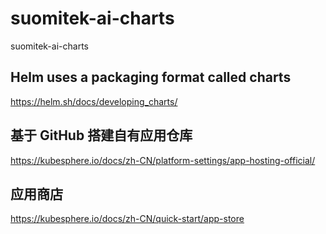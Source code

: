 # suomitek-ai-charts
suomitek-ai-charts

## Helm uses a packaging format called charts
https://helm.sh/docs/developing_charts/

## 基于 GitHub 搭建自有应用仓库
https://kubesphere.io/docs/zh-CN/platform-settings/app-hosting-official/

## 应用商店
https://kubesphere.io/docs/zh-CN/quick-start/app-store
